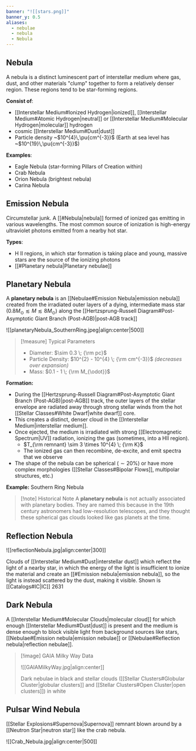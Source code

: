 ```yaml
---
banner: "![[stars.png]]"
banner_y: 0.5
aliases:
  - nebulae
  - nebula
  - Nebula
---
```

## Nebula

A nebula is a distinct luminescent part of interstellar medium where gas, dust, and other materials "clump" together to form a relatively denser region. These regions tend to be star-forming regions.

**Consist of**: 
- [[Interstellar Medium#Ionized Hydrogen|ionized]], [[Interstellar Medium#Atomic Hydrogen|neutral]] or [[Interstellar Medium#Molecular Hydrogen|molecular]] hydrogen
- cosmic [[Interstellar Medium#Dust|dust]]
- Particle density ~$10^{4}\,\pu{cm^{-3}}$ (Earth at sea level has ~$10^{19}\,\pu{cm^{-3}}$)

**Examples**:
- Eagle Nebula (star-forming Pillars of Creation within)
- Crab Nebula
- Orion Nebula (brightest nebula)
- Carina Nebula

## Emission Nebula

Circumstellar junk. A [[#Nebula|nebula]] formed of ionized gas emitting in various wavelengths. The most common source of ionization is high-energy ultraviolet photons emitted from a nearby hot star. 

**Types**:
- H II regions, in which star formation is taking place and young, massive stars are the source of the ionizing photons
- [[#Planetary nebula|Planetary nebulae]]


## Planetary Nebula

A **planetary nebula** is an [[Nebulae#Emission Nebula|emission nebula]] created from the irradiated outer layers of a dying, intermediate mass star  ($0.8 M_\odot \lesssim M \lesssim 8 M_\odot$) along the [[Hertzsprung-Russell Diagram#Post-Asymptotic Giant Branch (Post-AGB)|post-AGB track]]

![[planetaryNebula_SouthernRing.jpeg|align:center|500]]

> [!measure] Typical Parameters
> - Diameter: $\sim 0.3 \; {\rm pc}$
> - Particle Density: $10^{2} - 10^{4} \; {\rm cm^{-3}}$ *(decreases over expansion)*
> - Mass: $0.1 - 1 \; {\rm M_{\odot}}$

**Formation:**
- During the [[Hertzsprung-Russell Diagram#Post-Asymptotic Giant Branch (Post-AGB)|post-AGB]] track, the outer layers of the stellar envelope are radiated away through strong stellar winds from the hot [[Stellar Classes#White Dwarf|white dwarf]] core.
- This creates a distinct, denser cloud in the [[Interstellar Medium|interstellar medium]].
- Once ejected, the medium is irradiated with strong [[Electromagnetic Spectrum|UV]] radiation, ionizing the gas (sometimes, into a HII region).
	- $T_{\rm remnant} \sim 3 \times 10^{4} \; {\rm K}$
	- The ionized gas can then recombine, de-excite, and emit spectra that we observe
- The shape of the nebula can be spherical ($\sim20\%$) or have more complex morphologies ([[Stellar Classes#Bipolar Flows]], multipolar structures, etc.)

**Example:** Southern Ring Nebula

> [!note] Historical Note
> A **planetary nebula** is not actually associated with planetary bodies. They are named this because in the 19th century astronomers had low-resolution telescopes, and they thought these spherical gas clouds looked like gas planets at the time.

## Reflection Nebula

![[reflectionNebula.jpg|align:center|300]]

Clouds of [[Interstellar Medium#Dust|interstellar dust]] which reflect the light of a nearby star, in which the energy of the light is insufficient to ionize the material and create an [[#Emission nebula|emission nebula]], so the light is instead scattered by the dust, making it visible. Shown is [[Catalogs#IC|IC]] 2631


## Dark Nebula

A [[Interstellar Medium#Molecular Clouds|molecular cloud]] for which enough [[Interstellar Medium#Dust|dust]] is present and the medium is dense enough to block visible light from background sources like stars, [[Nebulae#Emission nebula|emission nebulae]] or [[Nebulae#Reflection nebula|reflection nebulae]]. 



> [!image] GAIA Milky Way Data
> 
> ![[GAIAMilkyWay.jpg|align:center]]
> 
> Dark nebulae in black and stellar clouds ([[Stellar Clusters#Globular Cluster|globular clusters]] and [[Stellar Clusters#Open Cluster|open clusters]]) in white

## Pulsar Wind Nebula

[[Stellar Explosions#Supernova|Supernova]] remnant blown around by a [[Neutron Star|neutron star]] like the crab nebula.

![[Crab_Nebula.jpg|align:center|500]]

